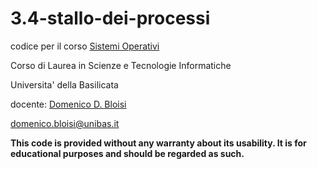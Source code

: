 # 3.4-stallo-dei-processi
codice per il corso [Sistemi Operativi](http://web.unibas.it/bloisi/corsi/sistemi-operativi.html)

Corso di Laurea in Scienze e Tecnologie Informatiche

Universita' della Basilicata

docente: [Domenico D. Bloisi](https://web.unibas.it/bloisi)

domenico.bloisi@unibas.it

**This code is provided without any warranty about its usability. It is for educational purposes and should be regarded as such.**
